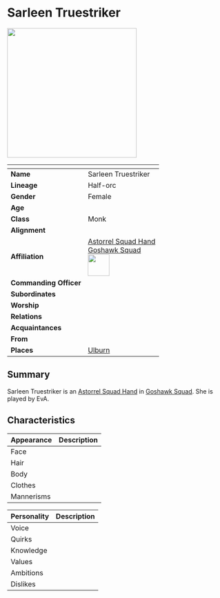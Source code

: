 # Sarleen Truestriker

<img src="../../images/people/sarleen-truestriker.png" height="300" />

| []() | |
| --- | --- |
| **Name** | Sarleen Truestriker |
| **Lineage** | Half-orc |
| **Gender** | Female |
| **Age** | |
| **Class** | Monk |
| **Alignment** | |
| **Affiliation** | [Astorrel Squad Hand](../organisations/astorrel/ranks/astorrel-squad-hand.md)<br>[Goshawk Squad](../organisations/astorrel/squads/goshawk-squad.md)<br><img src="../../images/ranks/astorrel-2-squad-hand.png" height="50" /> |
| **Commanding Officer** | |
| **Subordinates** | |
| **Worship** | |
| **Relations** | |
| **Acquaintances** | |
| **From** | |
| **Places** | [Ulburn](../places/villages/ulburn.md) |

## Summary

Sarleen Truestriker is an [Astorrel Squad Hand](../organisations/astorrel/ranks/astorrel-squad-hand.md) in [Goshawk Squad](../organisations/astorrel/squads/goshawk-squad.md). She is played by EvA.

## Characteristics

| Appearance | Description |
| --- | --- |
| Face | |
| Hair | |
| Body | |
| Clothes | |
| Mannerisms | |

| Personality | Description |
| --- | --- |
| Voice | |
| Quirks | |
| Knowledge | |
| Values | |
| Ambitions | |
| Dislikes | |
